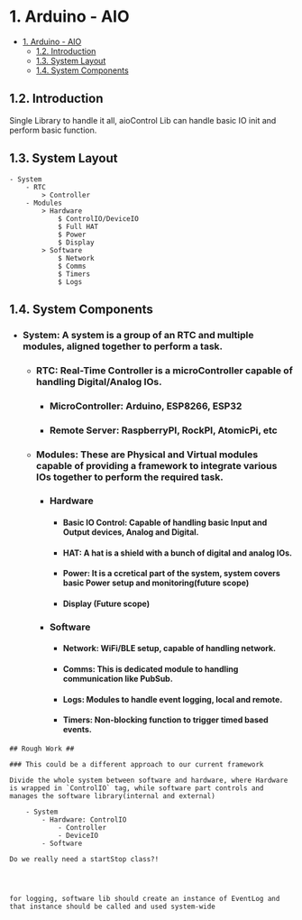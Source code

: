 # 1. Arduino - AIO

+ [1. Arduino - AIO](#1-arduino---aio)
    + [1.2. Introduction](#12-introduction)
    + [1.3. System Layout](#13-system-layout)
    + [1.4. System Components](#14-system-components)

<!-- ## 1.1. File tree 
├─ include
│  ├─ Alert.h
│  ├─ ControlIO.h
│  ├─ Hardware.cpp
│  ├─ Hardware.h
│  ├─ Logging.h
│  ├─ README
│  ├─ enum.h
│  ├─ rtc.cpp
│  └─ rtc_config.h
├─ lib
│  └─ README
├─ platformio.ini
├─ src
│  ├─ aio.drawio
│  ├─ main.cpp
│  └─ scratchPad.md
└─ test
   └─ README -->


## 1.2. Introduction

Single Library to handle it all, aioControl Lib can handle basic IO init and perform basic function.

## 1.3. System Layout

```
- System
    - RTC
        > Controller
    - Modules
        > Hardware
            $ ControlIO/DeviceIO
            $ Full HAT
            $ Power
            $ Display
        > Software
            $ Network
            $ Comms
            $ Timers
            $ Logs
```

## 1.4. System Components
- ### System: A system is a group of an RTC and multiple modules, aligned together to perform a task.

    - ### RTC: Real-Time Controller is a microController capable of handling Digital/Analog IOs.
        -   ### MicroController: Arduino, ESP8266, ESP32
        -   ### Remote Server: RaspberryPI, RockPI, AtomicPi, etc
    - ### Modules: These are Physical and Virtual modules capable of providing a framework to integrate various IOs together to perform the required task.
        - ### Hardware
            - #### Basic IO Control: Capable of handling basic Input and Output devices, Analog and Digital.
            - #### HAT: A hat is a shield with a bunch of digital and analog IOs.
            - #### Power: It is a ccretical part of the system, system covers basic Power setup and monitoring(future scope)
            - #### Display (Future scope)
        - ### Software
            - #### Network: WiFi/BLE setup, capable of handling network.
            - #### Comms: This is dedicated module to handling communication like PubSub.
            - #### Logs: Modules to handle event logging, local and remote.
            - #### Timers: Non-blocking function to trigger timed based events.

<!-- ## 1.3. How does it work? -->


```
## Rough Work ##

### This could be a different approach to our current framework

Divide the whole system between software and hardware, where Hardware is wrapped in `ControlIO` tag, while software part controls and manages the software library(internal and external)

    - System
        - Hardware: ControlIO
            - Controller
            - DeviceIO
        - Software

Do we really need a startStop class?! 




for logging, software lib should create an instance of EventLog and that instance should be called and used system-wide


```